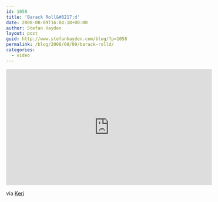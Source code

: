 ```yaml
---
id: 1058
title: 'Barack Roll&#8217;d'
date: 2008-08-09T16:04:18+00:00
author: Stefan Hayden
layout: post
guid: http://www.stefanhayden.com/blog/?p=1058
permalink: /blog/2008/08/09/barack-rolld/
categories:
  - video
---
```

<iframe width="560" height="315" src="http://www.youtube.com/embed/65I0HNvTDH4&hl=en&fs=1" title="YouTube video player" frameborder="0" allow="accelerometer; autoplay; clipboard-write; encrypted-media; gyroscope; picture-in-picture" allowfullscreen></iframe>

via <a href="http://www.kerilynnadams.com/">Keri</a>